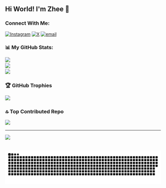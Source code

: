 ## Hi World! I'm Zhee 👋


### Connect With Me:
[![Instagram](https://img.shields.io/badge/Instagram-%23E4405F.svg?logo=Instagram&logoColor=white)](https://instagram.com/zhll128) [![X](https://img.shields.io/badge/X-black.svg?logo=X&logoColor=white)](https://x.com/zhll128) [![email](https://img.shields.io/badge/Email-D14836?logo=gmail&logoColor=white)](mailto:zhelloahzarel13@gmail.com) 
### 📊 My GitHub Stats:
![](https://github-readme-stats.vercel.app/api?username=zhll128&theme=default&hide_border=false&include_all_commits=false&count_private=false)<br/>
![](https://nirzak-streak-stats.vercel.app/?user=zhll128&theme=default&hide_border=false)<br/>
![](https://github-readme-stats.vercel.app/api/top-langs/?username=zhll128&theme=default&hide_border=false&include_all_commits=false&count_private=false&layout=compact)

### 🏆 GitHub Trophies
![](https://github-profile-trophy.vercel.app/?username=zhll128&theme=default&no-frame=false&no-bg=true&margin-w=4)

### 🔝 Top Contributed Repo
![](https://github-contributor-stats.vercel.app/api?username=zhll128&limit=5&theme=default&combine_all_yearly_contributions=true)

---
[![](https://visitcount.itsvg.in/api?id=zhll128&icon=0&color=0)](https://visitcount.itsvg.in)

<br clear="both">

<img src="https://raw.githubusercontent.com/zhll128/zhll128/output/snake.svg" alt="Snake animation" />

###
